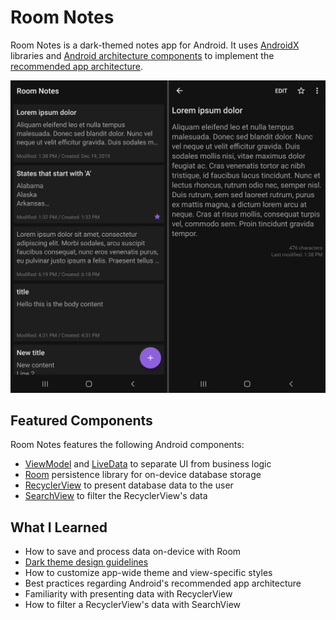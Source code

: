 # Room Notes

Room Notes is a dark-themed notes app for Android. It uses
[AndroidX](https://developer.android.com/jetpack/androidx/)
libraries and
[Android architecture components](https://developer.android.com/topic/libraries/architecture/)
to implement the
[recommended app architecture](https://developer.android.com/jetpack/docs/guide#recommended-app-arch).

[![Master-Detail Screenshot](docs/assets/master-detail.png)](docs/assets/master-detail.png)

## Featured Components

Room Notes features the following Android components:

- [ViewModel](https://developer.android.com/topic/libraries/architecture/viewmodel)
and
[LiveData](https://developer.android.com/topic/libraries/architecture/livedata)
to separate UI from business logic
- [Room](https://developer.android.com/training/data-storage/room/index.html)
persistence library for on-device database storage
- [RecyclerView](https://developer.android.com/guide/topics/ui/layout/recyclerview#structure)
to present database data to the user
- [SearchView](https://developer.android.com/reference/androidx/appcompat/widget/SearchView) to filter the RecyclerView's data

## What I Learned

- How to save and process data on-device with Room
- [Dark theme design guidelines](https://www.material.io/design/color/dark-theme.html)
- How to customize app-wide theme and view-specific styles
- Best practices regarding Android's recommended app architecture
- Familiarity with presenting data with RecyclerView
- How to filter a RecyclerView's data with SearchView
